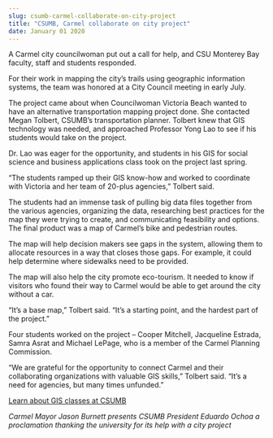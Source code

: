 ```yaml
---
slug: csumb-carmel-collaborate-on-city-project
title: "CSUMB, Carmel collaborate on city project"
date: January 01 2020
---
```


<p>A Carmel city councilwoman put out a call for help, and CSU Monterey Bay faculty, staff and students responded.
</p><p>For their work in mapping the city’s trails using geographic information systems, the team was honored at a City Council meeting in early July.
</p><p>The project came about when Councilwoman Victoria Beach wanted to have an alternative transportation mapping project done. She contacted Megan Tolbert, CSUMB’s transportation planner. Tolbert knew that GIS technology was needed, and approached Professor Yong Lao to see if his students would take on the project.
</p><p>Dr. Lao was eager for the opportunity, and students in his GIS for social science and business applications class took on the project last spring.
</p><p>“The students ramped up their GIS know-how and worked to coordinate with Victoria and her team of 20-plus agencies,” Tolbert said.
</p><p>The students had an immense task of pulling big data files together from the various agencies, organizing the data, researching best practices for the map they were trying to create, and communicating feasibility and options. The final product was a map of Carmel’s bike and pedestrian routes.
</p><p>The map will help decision makers see gaps in the system, allowing them to allocate resources in a way that closes those gaps. For example, it could help determine where sidewalks need to be provided.
</p><p>The map will also help the city promote eco-tourism. It needed to know if visitors who found their way to Carmel would be able to get around the city without a car.
</p><p>“It’s a base map,” Tolbert said. “It’s a starting point, and the hardest part of the project.”
</p><p>Four students worked on the project – Cooper Mitchell, Jacqueline Estrada, Samra Asrat and Michael LePage, who is a member of the Carmel Planning Commission.
</p><p>“We are grateful for the opportunity to connect Carmel and their collaborating organizations with valuable GIS skills,” Tolbert said. “It’s a need for agencies, but many times unfunded.”
</p><p><a href="http://catalog.csumb.edu/undergrad-education/majors/social-behavioral-sciences/course-pathways/geographic-information-systems">Learn about GIS classes at CSUMB</a>
</p><p><em>Carmel Mayor Jason Burnett presents CSUMB President Eduardo Ochoa a proclamation thanking the university for its help with a city project</em>  
</p>
